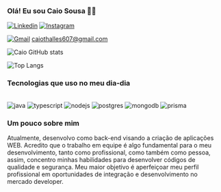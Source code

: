 ### Olá! Eu sou Caio Sousa 👋🏼

[![Linkedin](	https://img.shields.io/badge/LinkedIn-0077B5?style=for-the-badge&logo=linkedin&logoColor=white)](https://www.linkedin.com/in/caio-sousa-332a57288/)
[![Instagram](	https://img.shields.io/badge/Instagram-E4405F?style=for-the-badge&logo=instagram&logoColor=white)](https://www.instagram.com/caiorocha.__/)

[![Gmail](	https://img.shields.io/badge/Gmail-D14836?style=for-the-badge&logo=gmail&logoColor=white)]() caiothalles607@gmail.com


![Caio GitHub stats](https://github-readme-stats.vercel.app/api?CaioSousaa=anuraghazra&show_icons=true&theme=gruvbox)


![Top Langs](https://github-readme-stats.vercel.app/api/top-langs/?CaioSousaa=anuraghazra&hide_progress=true)

### Tecnologias que uso no meu dia-dia

<div style="display: inline_block"><br/>
    <img aling="center" alt="java" src="https://img.shields.io/badge/Java-ED8B00?style=for-the-badge&logo=openjdk&logoColor=white">
    <img aling="center" alt="typescript" src="https://img.shields.io/badge/TypeScript-007ACC?style=for-the-badge&logo=typescript&logoColor=white">
    <img aling="center" alt="nodejs" src="https://img.shields.io/badge/Node.js-43853D?style=for-the-badge&logo=node.js&logoColor=white">
    <img aling="center" alt="postgres" src="https://img.shields.io/badge/PostgreSQL-316192?style=for-the-badge&logo=postgresql&logoColor=white">
    <img aling ="center" alt="mongodb" src="https://img.shields.io/badge/MongoDB-4EA94B?style=for-the-badge&logo=mongodb&logoColor=white">
    <img aling ="center" alt="prisma" src="https://img.shields.io/badge/Prisma-3982CE?style=for-the-badge&logo=Prisma&logoColor=white">
</div>

### Um pouco sobre mim
Atualmente, desenvolvo como back-end visando a criação de aplicações WEB. Acredito que o trabalho em equipe é algo fundamental para o meu desenvolvimento, tanto como profissional, como também como pessoa, assim, concentro minhas habilidades para desenvolver códigos de qualidade e segurança. Meu maior objetivo é aperfeiçoar meu perfil profissional em oportunidades de integração e desenvolvimento no mercado developer.
